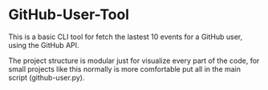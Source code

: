 # GitHub-User-Tool

This is a basic CLI tool for fetch the lastest 10 events for a GitHub user, using the GitHub API.

The project structure is modular just for visualize every part of the code, for small projects like this normally is more comfortable put all in the main script (github-user.py).
